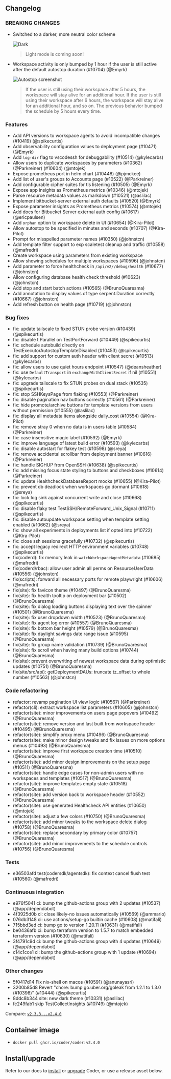 ## Changelog

### BREAKING CHANGES

- Switched to a darker, more neutral color scheme

  ![Dark](https://user-images.githubusercontent.com/22407953/283922030-f697fcbe-3113-4352-9aa7-f1124c76efc6.png)

  > Light mode is coming soon!

- Workspace activity is only bumped by 1 hour if the user is still active after the default autostop duration (#10704) (@Emyrk)

  ![Autostop screenshot](https://user-images.githubusercontent.com/22407953/283919406-4c00600e-3b68-40ff-8377-34f5c00805c8.png)

  > If the user is still using their workspace after 5 hours, the workspace will stay alive for an additional hour. If the user is still using their workspace after 6 hours, the workspace will stay alive for an additional hour, and so on. The previous behavior bumped the schedule by 5 hours every time.

### Features

- Add API versions to workspace agents to avoid incompatible changes (#10419) (@spikecurtis)
- Add observability configuration values to deployment page (#10471) (@Emyrk)
- Add `log-dir` flag to vscodessh for debuggability (#10514) (@kylecarbs)
- Allow users to duplicate workspaces by parameters (#10362) (@Parkreiner) (#10604) (@mtojek)
- Expose prometheus port in helm chart (#10448) (@pjmckee)
- Add list of user's groups to Accounts page (#10522) (@Parkreiner)
- Add configurable cipher suites for tls listening (#10505) (@Emyrk)
- Expose app insights as Prometheus metrics (#10346) (@mtojek)
- Parse resource metadata values as markdown (#10521) (@aslilac)
- Implement bitbucket-server external auth defaults (#10520) (@Emyrk)
- Expose parameter insights as Prometheus metrics (#10574) (@mtojek)
- Add docs for Bitbucket Server external auth config (#10617) (@ericpaulsen)
- Add `orphan` option to workspace delete in UI (#10654) (@Kira-Pilot)
- Allow autostop to be specified in minutes and seconds (#10707) (@Kira-Pilot)
- Prompt for misspelled parameter names (#10350) (@johnstcn)
- Add template filter support to exp scaletest cleanup and traffic (#10558) (@mafredri)
- Create workspace using parameters from existing workspace
- Allow showing schedules for multiple workspaces (#10596) (@johnstcn)
- Add parameter to force healthcheck in `/api/v2//debug/health` (#10677) (@johnstcn)
- Allow configuring database health check threshold (#10623) (@johnstcn)
- Add stop and start batch actions (#10565) (@BrunoQuaresma)
- Add annotation to display values of type serpent.Duration correctly (#10667) (@johnstcn)
- Add refresh button on health page (#10719) (@johnstcn)

### Bug fixes

- fix: update tailscale to fixed STUN probe version (#10439) (@spikecurtis)
- fix: disable t.Parallel on TestPortForward (#10449) (@spikecurtis)
- fix: schedule autobuild directly on TestExecutorAutostopTemplateDisabled (#10453) (@spikecurtis)
- fix: add support for custom auth header with client secret (#10513) (@kylecarbs)
- fix: allow users to use quiet hours endpoint (#10547) (@deansheather)
- fix: use `DefaultTransport` in `exchangeWithClientSecret` if nil (#10551) (@kylecarbs)
- fix: upgrade tailscale to fix STUN probes on dual stack (#10535) (@spikecurtis)
- fix: stop SSHKeysPage from flaking (#10553) (@Parkreiner)
- fix: disable pagination nav buttons correctly (#10561) (@Parkreiner)
- fix: hide promote/archive buttons for template versions from users without permission (#10555) (@aslilac)
- fix: display all metadata items alongside daily_cost (#10554) (@Kira-Pilot)
- fix: remove stray 0 when no data is in users table (#10584) (@Parkreiner)
- fix: case insensitive magic label (#10592) (@Emyrk)
- fix: improve language of latest build error (#10593) (@kylecarbs)
- fix: disable autostart for flakey test (#10598) (@sreya)
- fix: remove accidental scrollbar from deployment banner (#10616) (@Parkreiner)
- fix: handle SIGHUP from OpenSSH (#10638) (@spikecurtis)
- fix: add missing focus state styling to buttons and checkboxes (#10614) (@Parkreiner)
- fix: update HealthcheckDatabaseReport mocks (#10655) (@Kira-Pilot)
- fix: prevent db deadlock when workspaces go dormant (#10618) (@sreya)
- fix: lock log sink against concurrent write and close (#10668) (@spikecurtis)
- fix: disable flaky test TestSSH/RemoteForward_Unix_Signal (#10711) (@spikecurtis)
- fix: disable autoupdate workspace setting when template setting enabled (#10662) (@sreya)
- fix: show all experiments in deployments list if opted into (#10722) (@Kira-Pilot)
- fix: close ssh sessions gracefully (#10732) (@spikecurtis)
- fix: accept legacy redirect HTTP environment variables (#10748) (@spikecurtis)
- fix(coderd): fix memory leak in `watchWorkspaceAgentMetadata` (#10685) (@mafredri)
- fix(coderd/rbac): allow user admin all perms on ResourceUserData (#10556) (@johnstcn)
- fix(scripts): forward all necessary ports for remote playwright (#10606) (@mafredri)
- fix(site): fix favicon theme (#10497) (@BrunoQuaresma)
- fix(site): fix health tooltip on deployment bar (#10502) (@BrunoQuaresma)
- fix(site): fix dialog loading buttons displaying text over the spinner (#10501) (@BrunoQuaresma)
- fix(site): fix user dropdown width (#10523) (@BrunoQuaresma)
- fix(site): fix agent log error (#10557) (@BrunoQuaresma)
- fix(site): fix bottom bar height (#10579) (@BrunoQuaresma)
- fix(site): fix daylight savings date range issue (#10595) (@BrunoQuaresma)
- fix(site): fix group name validation (#10739) (@BrunoQuaresma)
- fix(site): fix scroll when having many build options (#10744) (@BrunoQuaresma)
- fix(site): prevent overwriting of newest workspace data during optimistic updates (#10751) (@BrunoQuaresma)
- fix(site/src/api): getDeploymentDAUs: truncate tz_offset to whole number (#10563) (@johnstcn)

### Code refactoring

- refactor: revamp pagination UI view logic (#10567) (@Parkreiner)
- refactor(cli): extract workspace list parameters (#10605) (@johnstcn)
- refactor(site): minor improvements on users page popovers (#10492) (@BrunoQuaresma)
- refactor(site): remove version and last built from workspace header (#10495) (@BrunoQuaresma)
- refactor(site): simplify proxy menu (#10496) (@BrunoQuaresma)
- refactor(site): make minor design tweaks and fix issues on more options menus (#10493) (@BrunoQuaresma)
- refactor(site): improve first workspace creation time (#10510) (@BrunoQuaresma)
- refactor(site): add minor design improvements on the setup page (#10511) (@BrunoQuaresma)
- refactor(site): handle edge cases for non-admin users with no workspaces and templates (#10517) (@BrunoQuaresma)
- refactor(site): improve templates empty state (#10518) (@BrunoQuaresma)
- refactor(site): add version back to workspace header (#10552) (@BrunoQuaresma)
- refactor(site): use generated Healthcheck API entities (#10650) (@mtojek)
- refactor(site): adjust a few colors (#10750) (@BrunoQuaresma)
- refactor(site): add minor tweaks to the workspace delete dialog (#10758) (@BrunoQuaresma)
- refactor(site): replace secondary by primary color (#10757) (@BrunoQuaresma)
- refactor(site): add minor improvements to the schedule controls (#10756) (@BrunoQuaresma)

### Tests

- e36503afd test(codersdk/agentsdk): fix context cancel flush test (#10560) (@mafredri)

### Continuous integration

- e976f5041 ci: bump the github-actions group with 2 updates (#10537) (@app/dependabot)
- 4f3925d0b ci: close likely-no issues automatically (#10569) (@ammario)
- 076db3148 ci: use actions/setup-go builtin cache (#10608) (@matifali)
- 715bbd3ed ci: bump go to version 1.20.11 (#10631) (@matifali)
- be0436afb ci: bump terraform version to 1.5.7 to match embedded terraform version (#10630) (@matifali)
- 3f4791c9d ci: bump the github-actions group with 4 updates (#10649) (@app/dependabot)
- c14c1cce1 ci: bump the github-actions group with 1 update (#10694) (@app/dependabot)

### Other changes

- 5f0417d14 Fix nix-shell on macos (#10591) (@anunayasri)
- 3200b85d8 Revert "chore: bump go.uber.org/goleak from 1.2.1 to 1.3.0 (#10398)" (#10444) (@spikecurtis)
- 8ddc8b344 site: new dark theme (#10331) (@aslilac)
- fc249fab1 skip TestCollectInsights (#10749) (@mtojek)

Compare: [`v2.3.3...v2.4.0`](https://github.com/coder/coder/compare/v2.3.3...v2.4.0)

## Container image

- `docker pull ghcr.io/coder/coder:v2.4.0`

## Install/upgrade

Refer to our docs to [install](https://coder.com/docs/install) or [upgrade](https://coder.com/docs/admin/upgrade) Coder, or use a release asset below.
